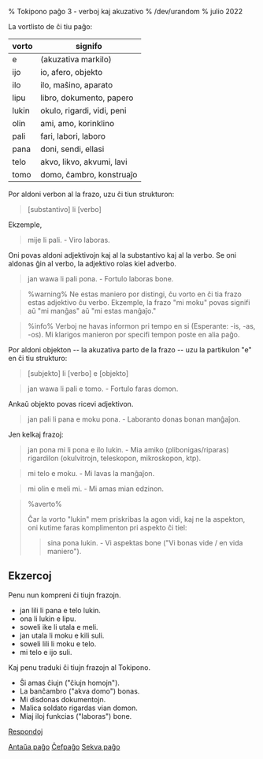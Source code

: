 % Tokipono paĝo 3 - verboj kaj akuzativo
% /dev/urandom
% julio 2022

La vortlisto de ĉi tiu paĝo:

| vorto  | signifo                         |
|-------|----------------------------------|
| e     | (akuzativa markilo)              |
| ijo   | io, afero, objekto               |
| ilo   | ilo, maŝino, aparato             |
| lipu  | libro, dokumento, papero         |
| lukin | okulo, rigardi, vidi, peni       |
| olin  | ami, amo, korinklino             |
| pali  | fari, labori, laboro             |
| pana  | doni, sendi, ellasi              |
| telo  | akvo, likvo, akvumi, lavi        |
| tomo  | domo, ĉambro, konstruaĵo         |

Por aldoni verbon al la frazo, uzu ĉi tiun strukturon:

> [substantivo] li [verbo]

Ekzemple,

> mije li pali. - Viro laboras.

Oni povas aldoni adjektivojn kaj al la substantivo kaj al la verbo. Se oni
aldonas ĝin al verbo, la adjektivo rolas kiel adverbo.

> jan wawa li pali pona. - Fortulo laboras bone.

> %warning%
> Ne estas maniero por distingi, ĉu vorto en ĉi tia frazo estas adjektivo ĉu
> verbo. Ekzemple, la frazo "mi moku" povas signifi aŭ "mi manĝas" aŭ "mi estas
> manĝaĵo."


> %info%
> Verboj ne havas informon pri tempo en si (Esperante: -is, -as, -os). Mi
> klarigos manieron por specifi tempon poste en alia paĝo.

Por aldoni objekton -- la akuzativa parto de la frazo -- uzu la partikulon "e"
en ĉi tiu strukturo:

> [subjekto] li [verbo] e [objekto]

> jan wawa li pali e tomo. - Fortulo faras domon.

Ankaŭ objekto povas ricevi adjektivon.

> jan pali li pana e moku pona. - Laboranto donas bonan manĝaĵon.

Jen kelkaj frazoj:

> jan pona mi li pona e ilo lukin. - Mia amiko (plibonigas/riparas) rigardilon
> (okulvitrojn, teleskopon, mikroskopon, ktp).

> mi telo e moku. - Mi lavas la manĝaĵon.

> mi olin e meli mi. - Mi amas mian edzinon.

> %averto%
> 
> Ĉar la vorto "lukin" mem priskribas la agon vidi, kaj ne la aspekton,
> oni kutime faras komplimenton pri aspekto ĉi tiel:
> 
> > sina pona lukin. - Vi aspektas bone ("Vi bonas vide / en vida maniero").
>
 
## Ekzercoj

Penu nun kompreni ĉi tiujn frazojn.

* jan lili li pana e telo lukin.
* ona li lukin e lipu.
* soweli ike li utala e meli.
* jan utala li moku e kili suli.
* soweli lili li moku e telo.
* mi telo e ijo suli.

Kaj penu traduki ĉi tiujn frazojn al Tokipono.

* Ŝi amas ĉiujn ("ĉiujn homojn").
* La banĉambro ("akva domo") bonas.
* Mi disdonas dokumentojn.
* Malica soldato rigardas vian domon.
* Miaj iloj funkcias ("laboras") bone.

[Respondoj](eo_answers.html#p3)

[Antaŭa paĝo](eo_2.html) [Ĉefpaĝo](eo_index.html) [Sekva paĝo](eo_4.html)
